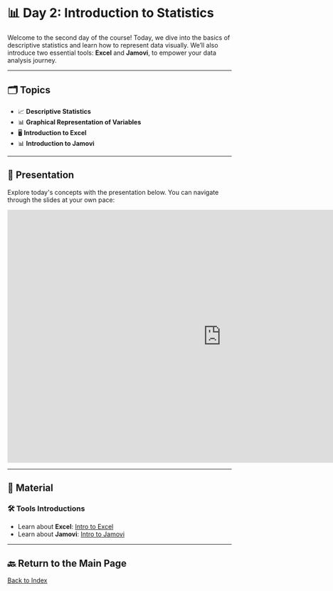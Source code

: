 # 📊 **Day 2: Introduction to Statistics**  

Welcome to the second day of the course! Today, we dive into the basics of descriptive statistics and learn how to represent data visually. We’ll also introduce two essential tools: **Excel** and **Jamovi**, to empower your data analysis journey.

---

## 🗂️ **Topics**

- 📈 **Descriptive Statistics**  
- 📊 **Graphical Representation of Variables**  
- 🖥️ **Introduction to Excel**  
- 📊 **Introduction to Jamovi**  

---

## 🎥 **Presentation**  

Explore today's concepts with the presentation below. You can navigate through the slides at your own pace:  

<iframe src="https://docs.google.com/presentation/d/e/2PACX-1vQrr0zTmxgTuIlHnRfhNWmMyiAm_4fnh5h_OcKDcwxHcQSIHJtdgApkmCEYR8AEJdwe2IT0orBD61RV/embed?start=false&loop=false&delayms=3000" frameborder="0" width="960" height="569" allowfullscreen="true" mozallowfullscreen="true" webkitallowfullscreen="true"></iframe>

---

## 📂 **Material**

### **🛠️ Tools Introductions**  
- Learn about **Excel**: [Intro to Excel](excel.md)  
- Learn about **Jamovi**: [Intro to Jamovi](jamovi.md)  

---

## 🔙 **Return to the Main Page**  
[Back to Index](index.md)
